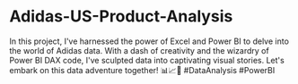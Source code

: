 # Adidas-US-Product-Analysis
In this project, I've harnessed the power of Excel and Power BI to delve into the world of Adidas data. With a dash of creativity and the wizardry of Power BI DAX code, I've sculpted data into captivating visual stories. Let's embark on this data adventure together! 📊📈💼 #DataAnalysis #PowerBI
